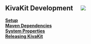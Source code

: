 ## KivaKit Development &nbsp; &nbsp; ![](../../../../kivakit/https://kivakit.org/images/toolbox-40.png)

[**Setup**](setup.md)  
[**Maven Dependencies**](maven-dependencies.md)  
[**System Properties**](system-properties.md)  
[**Releasing KivaKit**](releasing.md)  
